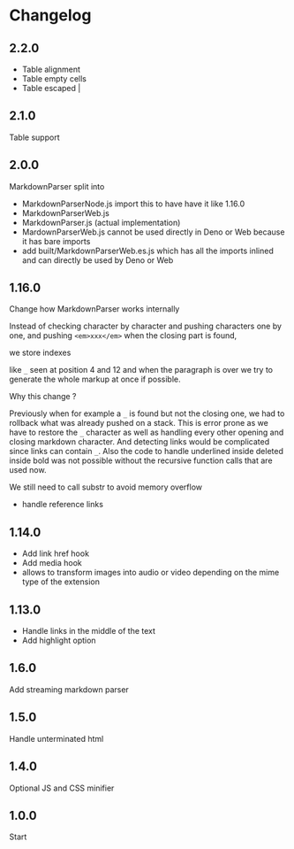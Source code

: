 # Changelog

## 2.2.0

 * Table alignment
 * Table empty cells
 * Table escaped \|


## 2.1.0

Table support

## 2.0.0

MarkdownParser split into

 * MarkdownParserNode.js import this to have have it like 1.16.0
 * MarkdownParserWeb.js
 * MarkdownParser.js (actual implementation)
 * MardownParserWeb.js cannot be used directly in Deno or Web because it has bare imports
 * add built/MarkdownParserWeb.es.js which has all the imports inlined and can directly be used by Deno or Web

## 1.16.0

Change how MarkdownParser works internally

Instead of checking character by character and pushing characters one by one, and pushing `<em>xxx</em>` when the closing part is found,

we store indexes

like `_` seen at position 4 and 12 and when the paragraph is over we try to generate the whole markup at once if possible.

Why this change ?

Previously  when for example a  `_` is found but not the closing one, we had to rollback what was already pushed on a stack. This is error prone as we have to restore the `_` character as well as handling every other opening and closing markdown character. And detecting links would be complicated since links can contain `_`. Also the code to handle underlined inside deleted inside bold was not possible without the recursive function calls that are used now.

We still need to call substr to avoid memory overflow

 * handle reference links



## 1.14.0

 * Add link href hook
 * Add media hook
 * allows to transform images into audio or video depending on the mime type of the extension

## 1.13.0

 * Handle links in the middle of the text
 * Add highlight option

## 1.6.0

Add streaming markdown parser

## 1.5.0

Handle unterminated html

## 1.4.0

Optional JS and CSS minifier

## 1.0.0

Start
